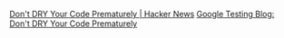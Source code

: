 
[Don't DRY Your Code Prematurely | Hacker News](https://news.ycombinator.com/item?id=40525064)
[Google Testing Blog: Don't DRY Your Code Prematurely](https://testing.googleblog.com/2024/05/dont-dry-your-code-prematurely.html)
